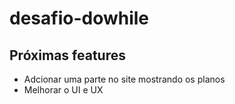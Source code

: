 # desafio-dowhile

## Próximas features

* Adcionar uma parte no site mostrando os planos
* Melhorar o UI e UX
